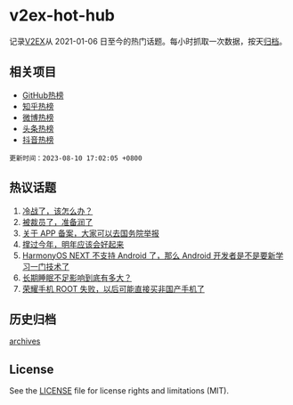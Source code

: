 # v2ex-hot-hub

 记录[V2EX](https://www.v2ex.com/)从 2021-01-06 日至今的热门话题。每小时抓取一次数据，按天[归档](archives)。
 
 ## 相关项目

- [GitHub热榜](https://github.com/it985/github-hot-hub)
- [知乎热榜](https://github.com/it985/zhihu-hot-hub)
- [微博热榜](https://github.com/it985/weibo-hot-hub)
- [头条热榜](https://github.com/it985/toutiao-hot-hub)
- [抖音热榜](https://github.com/it985/douyin-hot-hub)


 `更新时间：2023-08-10 17:02:05 +0800`

## 热议话题

1. [冷战了，该怎么办？](https://www.v2ex.com/t/963959)
1. [被裁员了，准备润了](https://www.v2ex.com/t/963878)
1. [关于 APP 备案，大家可以去国务院举报](https://www.v2ex.com/t/964007)
1. [撑过今年，明年应该会好起来](https://www.v2ex.com/t/963963)
1. [HarmonyOS NEXT 不支持 Android 了，那么 Android 开发者是不是要新学习一门技术了](https://www.v2ex.com/t/963995)
1. [长期睡眠不足影响到底有多大？](https://www.v2ex.com/t/963976)
1. [荣耀手机 ROOT 失败，以后可能直接买非国产手机了](https://www.v2ex.com/t/963863)

## 历史归档

[archives](archives)

## License

See the [LICENSE](LICENSE) file for license rights and limitations (MIT).

